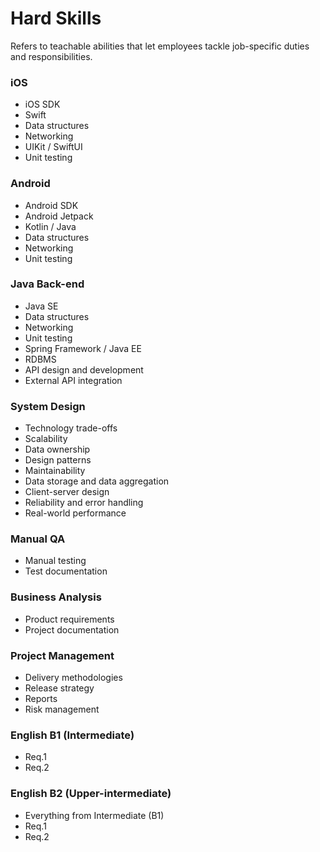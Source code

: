 # Hard Skills

Refers to teachable abilities that let employees tackle job-specific duties and responsibilities.

### iOS
* iOS SDK
* Swift
* Data structures
* Networking
* UIKit / SwiftUI
* Unit testing

### Android
* Android SDK
* Android Jetpack
* Kotlin / Java
* Data structures
* Networking
* Unit testing

### Java Back-end
* Java SE
* Data structures
* Networking
* Unit testing
* Spring Framework / Java EE
* RDBMS
* API design and development
* External API integration

### System Design
* Technology trade-offs
* Scalability
* Data ownership
* Design patterns
* Maintainability
* Data storage and data aggregation
* Client-server design
* Reliability and error handling
* Real-world performance

### Manual QA
* Manual testing
* Test documentation

### Business Analysis
* Product requirements
* Project documentation

### Project Management
* Delivery methodologies
* Release strategy
* Reports
* Risk management

### English B1 (Intermediate)
* Req.1
* Req.2

### English B2 (Upper-intermediate)
* Everything from Intermediate (B1)
* Req.1
* Req.2

